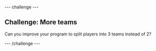 --- challenge ---

## Challenge: More teams

Can you improve your program to split players into 3 teams instead of 2?

--- /challenge ---